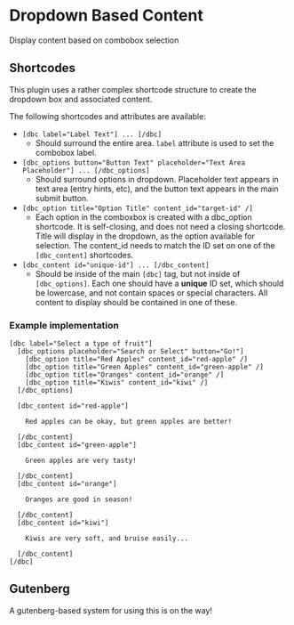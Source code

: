 # Dropdown Based Content
Display content based on combobox selection

## Shortcodes
This plugin uses a rather complex shortcode structure to create the dropdown box and associated content. 

The following shortcodes and attributes are available:

* `[dbc label="Label Text"] ... [/dbc]`
   * Should surround the entire area. `label` attribute is used to set the combobox label. 
* `[dbc_options button="Button Text" placeholder="Text Area Placeholder"] ... [/dbc_options]`
   * Should surround options in dropdown. Placeholder text appears in text area (entry hints, etc), and the button text appears in the main submit button.
* `[dbc_option title="Option Title" content_id="target-id" /]`
   * Each option in the comboxbox is created with a dbc_option shortcode. It is self-closing, and does not need a closing shortcode. Title will display in the dropdown, as the option available for selection. The content_id needs to match the ID set on one of the `[dbc_content]` shortcodes.
* `[dbc_content id="unique-id"] ... [/dbc_content]`
   * Should be inside of the main `[dbc]` tag, but not inside of `[dbc_options]`. Each one should have a **unique** ID set, which should be lowercase, and not contain spaces or special characters. All content to display should be contained in one of these. 

### Example implementation
```
[dbc label="Select a type of fruit"]
  [dbc_options placeholder="Search or Select" button="Go!"]
    [dbc_option title="Red Apples" content_id="red-apple" /]
    [dbc_option title="Green Apples" content_id="green-apple" /]
    [dbc_option title="Oranges" content_id="orange" /]
    [dbc_option title="Kiwis" content_id="kiwi" /]
  [/dbc_options]

  [dbc_content id="red-apple"]

    Red apples can be okay, but green apples are better!

  [/dbc_content]
  [dbc_content id="green-apple"]

    Green apples are very tasty!

  [/dbc_content]
  [dbc_content id="orange"]

    Oranges are good in season!

  [/dbc_content]
  [dbc_content id="kiwi"]

    Kiwis are very soft, and bruise easily...

  [/dbc_content]
[/dbc]
```

## Gutenberg
A gutenberg-based system for using this is on the way!